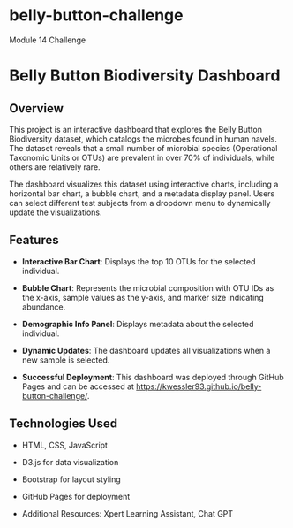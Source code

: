 # belly-button-challenge
Module 14 Challenge

# Belly Button Biodiversity Dashboard

## Overview
This project is an interactive dashboard that explores the Belly Button Biodiversity dataset, which catalogs the microbes found in human navels. The dataset reveals that a small number of microbial species (Operational Taxonomic Units or OTUs) are prevalent in over 70% of individuals, while others are relatively rare.

The dashboard visualizes this dataset using interactive charts, including a horizontal bar chart, a bubble chart, and a metadata display panel. Users can select different test subjects from a dropdown menu to dynamically update the visualizations.

## Features
- **Interactive Bar Chart**: Displays the top 10 OTUs for the selected individual.

- **Bubble Chart**: Represents the microbial composition with OTU IDs as the x-axis, sample values as the 
y-axis, and marker size indicating abundance.

- **Demographic Info Panel**: Displays metadata about the selected individual.

- **Dynamic Updates**: The dashboard updates all visualizations when a new sample is selected.

- **Successful Deployment**: This dashboard was deployed through GitHub Pages and can be accessed at https://kwessler93.github.io/belly-button-challenge/.

## Technologies Used

- HTML, CSS, JavaScript

- D3.js for data visualization

- Bootstrap for layout styling

- GitHub Pages for deployment

- Additional Resources: Xpert Learning Assistant, Chat GPT

